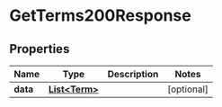 

# GetTerms200Response


## Properties

| Name | Type | Description | Notes |
|------------ | ------------- | ------------- | -------------|
|**data** | [**List&lt;Term&gt;**](Term.md) |  |  [optional] |



